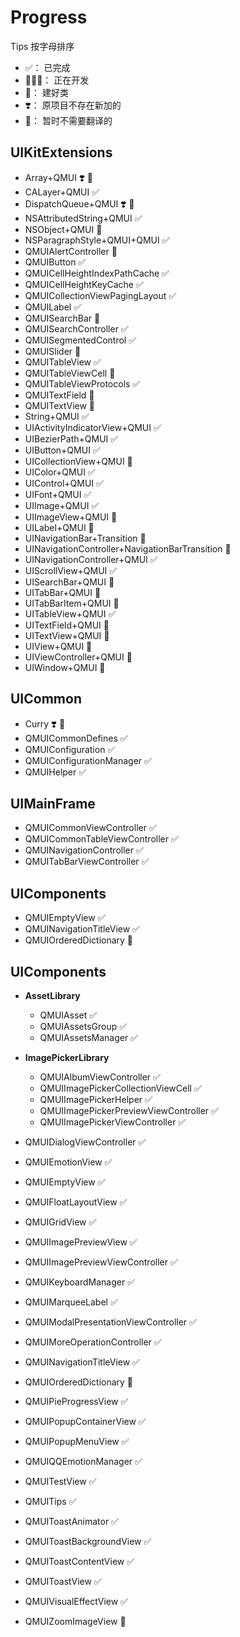 # Progress

Tips
按字母排序
* ✅： 已完成
* 👨🏼‍💻： 正在开发
* 👷： 建好类
* ❣️： 原项目不存在新加的
* 📎： 暂时不需要翻译的

## UIKitExtensions
* Array+QMUI  ❣️ 👷
* CALayer+QMUI  ✅
* DispatchQueue+QMUI  ❣️ 👷
* NSAttributedString+QMUI  ✅
* NSObject+QMUI  👷
* NSParagraphStyle+QMUI+QMUI  ✅
* QMUIAlertController 👷
* QMUIButton  ✅
* QMUICellHeightIndexPathCache  ✅
* QMUICellHeightKeyCache  ✅
* QMUICollectionViewPagingLayout  ✅ 
* QMUILabel  ✅
* QMUISearchBar  👷
* QMUISearchController  ✅
* QMUISegmentedControl  ✅
* QMUISlider  👷
* QMUITableView  ✅
* QMUITableViewCell  👷
* QMUITableViewProtocols  ✅
* QMUITextField  👷
* QMUITextView  👷
* String+QMUI  ✅
* UIActivityIndicatorView+QMUI  ✅
* UIBezierPath+QMUI  ✅
* UIButton+QMUI  ✅
* UICollectionView+QMUI  👷
* UIColor+QMUI  ✅
* UIControl+QMUI  ✅
* UIFont+QMUI  ✅
* UIImage+QMUI  ✅
* UIImageView+QMUI  👷
* UILabel+QMUI  👷
* UINavigationBar+Transition  👷
* UINavigationController+NavigationBarTransition  👷
* UINavigationController+QMUI  ✅
* UIScrollView+QMUI  ✅
* UISearchBar+QMUI  👷
* UITabBar+QMUI  👷
* UITabBarItem+QMUI  👷
* UITableView+QMUI  ✅
* UITextField+QMUI  👷
* UITextView+QMUI  👷
* UIView+QMUI  👷
* UIViewController+QMUI  👷
* UIWindow+QMUI  👷



## UICommon

* Curry  ❣️ 👷
* QMUICommonDefines  ✅
* QMUIConfiguration  ✅
* QMUIConfigurationManager  ✅
* QMUIHelper  ✅



## UIMainFrame

* QMUICommonViewController  ✅
* QMUICommonTableViewController  ✅
* QMUINavigationController  ✅
* QMUITabBarViewController  ✅



## UIComponents

* QMUIEmptyView  ✅
* QMUINavigationTitleView   ✅
* QMUIOrderedDictionary  👷


## UIComponents

* **AssetLibrary**
  * QMUIAsset  ✅
  * QMUIAssetsGroup  ✅
  * QMUIAssetsManager  ✅


* **ImagePickerLibrary**
  * QMUIAlbumViewController  ✅
  * QMUIImagePickerCollectionViewCell  ✅
  * QMUIImagePickerHelper  ✅
  * QMUIImagePickerPreviewViewController  ✅
  * QMUIImagePickerViewController   ✅


* QMUIDialogViewController  ✅
* QMUIEmotionView   ✅
* QMUIEmptyView  ✅
* QMUIFloatLayoutView  ✅
* QMUIGridView  ✅
* QMUIImagePreviewView  ✅
* QMUIImagePreviewViewController  ✅
* QMUIKeyboardManager  ✅
* QMUIMarqueeLabel  ✅
* QMUIModalPresentationViewController  ✅
* QMUIMoreOperationController  ✅
* QMUINavigationTitleView   ✅
* QMUIOrderedDictionary  📎
* QMUIPieProgressView  ✅
* QMUIPopupContainerView ✅
* QMUIPopupMenuView  ✅
* QMUIQQEmotionManager  ✅
* QMUITestView  ✅
* QMUITips  ✅
* QMUIToastAnimator  ✅
* QMUIToastBackgroundView  ✅
* QMUIToastContentView  ✅
* QMUIToastView  ✅
* QMUIVisualEffectView  ✅
* QMUIZoomImageView  👷

